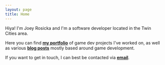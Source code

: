 ```yaml
---
layout: page
title: Home
---
```


Hiya! I'm Joey Rosicka and I'm a software developer located in the Twin Cities area. 

Here you can find [**my portfolio**](https://www.joeyrosicka.com/projects) of game dev projects I've worked on, as well as various [**blog posts**](https://www.joeyrosicka.com/blog) mostly based around game development.

If you want to get in touch, I can best be contacted via [**email**](mailto:joseph.erik.rosicka@gmail.com?Subject=Hello,%20Joey!).
